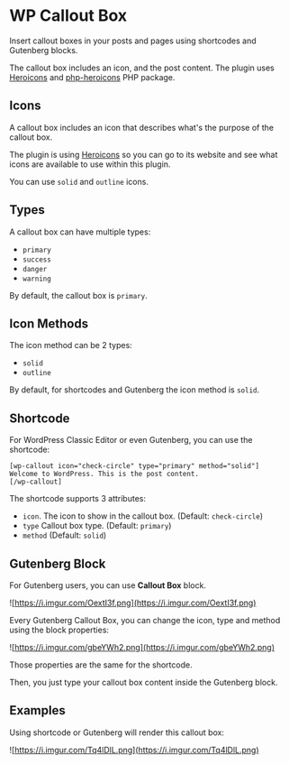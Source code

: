 # WP Callout Box

Insert callout boxes in your posts and pages using shortcodes and Gutenberg blocks.

The callout box includes an icon, and the post content. The plugin uses [Heroicons](https://heroicons.com) and  [php-heroicons](https://github.com/roelmagdaleno/php-heroicons) PHP package.

## Icons

A callout box includes an icon that describes what's the purpose of the callout box.

The plugin is using [Heroicons](https://heroicons.com) so you can go to its website and see what icons are available to use within this plugin.

You can use `solid` and `outline` icons.

## Types

A callout box can have multiple types:

- `primary`
- `success`
- `danger`
- `warning`

By default, the callout box is `primary`.

## Icon Methods

The icon method can be 2 types:

- `solid`
- `outline`

By default, for shortcodes and Gutenberg the icon method is `solid`.

## Shortcode

For WordPress Classic Editor or even Gutenberg, you can use the shortcode:

```
[wp-callout icon="check-circle" type="primary" method="solid"]
Welcome to WordPress. This is the post content.
[/wp-callout]
```

The shortcode supports 3 attributes:

- `icon`. The icon to show in the callout box. (Default: `check-circle`)
- `type` Callout box type. (Default: `primary`)
- `method` (Default: `solid`)

## Gutenberg Block

For Gutenberg users, you can use **Callout Box** block.

![https://i.imgur.com/OextI3f.png](https://i.imgur.com/OextI3f.png)

Every Gutenberg Callout Box, you can change the icon, type and method using the block properties:

![https://i.imgur.com/gbeYWh2.png](https://i.imgur.com/gbeYWh2.png)

Those properties are the same for the shortcode.

Then, you just type your callout box content inside the Gutenberg block.

## Examples

Using shortcode or Gutenberg will render this callout box:

![https://i.imgur.com/Tq4lDlL.png](https://i.imgur.com/Tq4lDlL.png)
